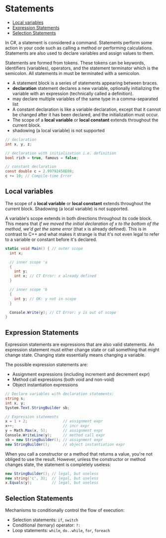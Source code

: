 # Statements

- [Local variables](#local-variables)
- [Expression Statements](#expression-statements)
- [Selection Statements](#selection-statements)


In C#, a statement is considered a command. Statements perform some action in your code such as calling a method or performing calculations. Statements are also used to declare variables and assign values to them.

Statements are formed from tokens. These tokens can be keywords, identifiers (variables), operators, and the statement terminator which is the semicolon. All statements in must be terminated with a semicolon.




- A statement block is a series of statements appearing between braces.
- **declaration** statement declares a new variable, optionally initializing the variable with an expression (technically called a definition).
- may declare multiple variables of the same type in a comma-separated list
- A constant declaration is like a variable declaration, except that it cannot be changed after it has been declared, and the initialization must occur.
- The scope of a **local variable** or **local constant** extends throughout the current block.
- shadowing (a local variable) is not supported


```cs
// declaration
int x, y, z;

// declaration with initialization i.e. definition
bool rich = true, famous = false;

// constant declaration
const double c = 2.99792458E08;
c += 10; // Compile-time Error
```


## Local variables

The scope of a **local variable** or **local constant** extends throughout the current block. Shadowing (a local variable) is not supported.

A variable's scope extends in both directions throughout its code block. This means that *if we moved the initial declaration of x to the bottom of the method, we'd get the same error* (that x is already defined). This is in contrast to C++ and what makes it strange is that it's not even legal to refer to a variable or constant before it's declared.

```cs
static void Main() { // outer scope
  int x;

  // inner scope 'a
  {
    int y;
    int x; // CT Error: x already defined
  }

  // inner scope 'b
  {
    int y; // OK: y not in scope
  }

  Console.Write(y); // CT Error: y is out of scope
}
```

## Expression Statements

Expression statements are expressions that are also valid statements. An expression statement must either change state or call something that might change state. Changing state essentially means changing a variable.

The possible expression statements are:
* Assignment expressions (including increment and decrement expr)
* Method call expressions (both void and non-void)
* Object instantiation expressions

```cs
// Declare variables with declaration statements:
string s;
int x, y;
System.Text.StringBuilder sb;

// Expression statements
x = 1 + 2;                // assignment expr
x++;                      // incr expr
y = Math.Max(x, 5);       // assignment expr
Console.WriteLine(y);     // method call expr
sb = new StringBuilder(); // assignment expr
new StringBuilder();      // object instantiation expr
```

When you call a constructor or a method that returns a value, you're not obliged to use the result. However, unless the constructor or method changes state, the statement is completely useless:

```cs
new StringBuilder(); // legal, but useless
new string('c', 3);  // legal, but useless
x.Equals(y);         // legal, but useless
```

## Selection Statements

Mechanisms to conditionally control the flow of execution:
* Selection statements: `if`, `switch`
* Conditional (ternary) operator: `?:`
* Loop statements: `while`, `do..while`, `for`, `foreach`

